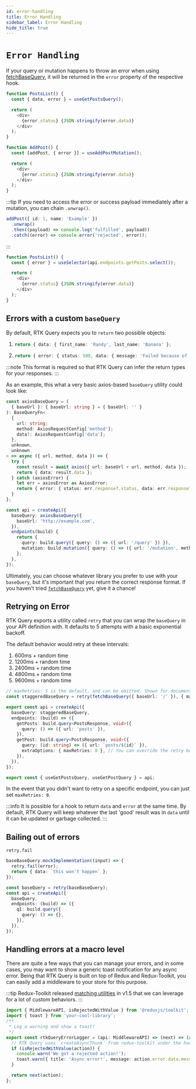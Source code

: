 ```yaml
---
id: error-handling
title: Error Handling
sidebar_label: Error Handling
hide_title: true
---
```


# `Error Handling`

If your query or mutation happens to throw an error when using [fetchBaseQuery](../api/exports/fetchBaseQuery), it will be returned in the `error` property of the respective hook.

```ts title="Query Error"
function PostsList() {
  const { data, error } = useGetPostsQuery();

  return (
    <div>
      {error.status} {JSON.stringify(error.data)}
    </div>
  );
}
```

```ts title="Mutation Error"
function AddPost() {
  const [addPost, { error }] = useAddPostMutation();

  return (
    <div>
      {error.status} {JSON.stringify(error.data)}
    </div>
  );
}
```

:::tip
If you need to access the error or success payload immediately after a mutation, you can chain `.unwrap()`.

```ts title="Using .unwrap"
addPost({ id: 1, name: 'Example' })
  .unwrap()
  .then((payload) => console.log('fulfilled', payload))
  .catch((error) => console.error('rejected', error));
```

:::

```ts title="Manually selecting an error"
function PostsList() {
  const { error } = useSelector(api.endpoints.getPosts.select());

  return (
    <div>
      {error.status} {JSON.stringify(error.data)}
    </div>
  );
}
```

## Errors with a custom `baseQuery`

By default, RTK Query expects you to `return` two possible objects:

1.  ```ts title="Expected success result format"
    return { data: { first_name: 'Randy', last_name: 'Banana' };
    ```
2.  ```ts title="Expected error result format"
    return { error: { status: 500, data: { message: 'Failed because of reasons' } };
    ```

:::note
This format is required so that RTK Query can infer the return types for your responses.
:::

As an example, this what a very basic axios-based `baseQuery` utility could look like:

```ts title="Basic axios baseQuery"
const axiosBaseQuery = (
  { baseUrl }: { baseUrl: string } = { baseUrl: '' }
): BaseQueryFn<
  {
    url: string;
    method: AxiosRequestConfig['method'];
    data?: AxiosRequestConfig['data'];
  },
  unknown,
  unknown
> => async ({ url, method, data }) => {
  try {
    const result = await axios({ url: baseUrl + url, method, data });
    return { data: result.data };
  } catch (axiosError) {
    let err = axiosError as AxiosError;
    return { error: { status: err.response?.status, data: err.response?.data } };
  }
};

const api = createApi({
  baseQuery: axiosBaseQuery({
    baseUrl: 'http://example.com',
  }),
  endpoints(build) {
    return {
      query: build.query({ query: () => ({ url: '/query' }) }),
      mutation: build.mutation({ query: () => ({ url: '/mutation', method: 'post' }) }),
    };
  },
});
```

Ultimately, you can choose whatever library you prefer to use with your `baseQuery`, but it's important that you return the correct response format. If you haven't tried [`fetchBaseQuery`](../api/exports/fetchBaseQuery) yet, give it a chance!

## Retrying on Error

RTK Query exports a utility called `retry` that you can wrap the `baseQuery` in your API definition with. It defaults to 5 attempts with a basic exponential backoff.

The default behavior would retry at these intervals:

1. 600ms + random time
2. 1200ms + random time
3. 2400ms + random time
4. 4800ms + random time
5. 9600ms + random time

```ts title="Retry every request 5 times by default"
// maxRetries: 5 is the default, and can be omitted. Shown for documentation purposes.
const staggeredBaseQuery = retry(fetchBaseQuery({ baseUrl: '/' }), { maxRetries: 5 });

export const api = createApi({
  baseQuery: staggeredBaseQuery,
  endpoints: (build) => ({
    getPosts: build.query<PostsResponse, void>({
      query: () => ({ url: 'posts' }),
    }),
    getPost: build.query<PostsResponse, void>({
      query: (id: string) => ({ url: `posts/${id}` }),
      extraOptions: { maxRetries: 8 }, // You can override the retry behavior on each endpoint
    }),
  }),
});

export const { useGetPostsQuery, useGetPostQuery } = api;
```

In the event that you didn't want to retry on a specific endpoint, you can just set `maxRetries: 0`.

:::info
It is possible for a hook to return `data` and `error` at the same time. By default, RTK Query will keep whatever the last 'good' result was in `data` until it can be updated or garbage collected.
:::

## Bailing out of errors

`retry.fail`

```ts title="TODO"
baseBaseQuery.mockImplementation((input) => {
  retry.fail(error);
  return { data: `this won't happen` };
});

const baseQuery = retry(baseBaseQuery);
const api = createApi({
  baseQuery,
  endpoints: (build) => ({
    q1: build.query({
      query: () => {},
    }),
  }),
});
```

## Handling errors at a macro level

There are quite a few ways that you can manage your errors, and in some cases, you may want to show a generic toast notification for any async error. Being that RTK Query is built on top of Redux and Redux-Toolkit, you can easily add a middleware to your store for this purpose.

:::tip
Redux-Toolkit released [matching utilities](https://redux-toolkit.js.org/api/matching-utilities#matching-utilities) in v1.5 that we can leverage for a lot of custom behaviors.
:::

```ts title="Error catching middleware"
import { MiddlewareAPI, isRejectedWithValue } from '@reduxjs/toolkit';
import { toast } from 'your-cool-library';
/**
 * Log a warning and show a toast!
 */
export const rtkQueryErrorLogger = (api: MiddlewareAPI) => (next) => (action) => {
  // RTK Query uses `createAsyncThunk` from redux-toolkit under the hood, so we're able to utilize these use matchers!
  if (isRejectedWithValue(action)) {
    console.warn('We got a rejected action!');
    toast.warn({ title: 'Async error!', message: action.error.data.message });
  }

  return next(action);
};
```
